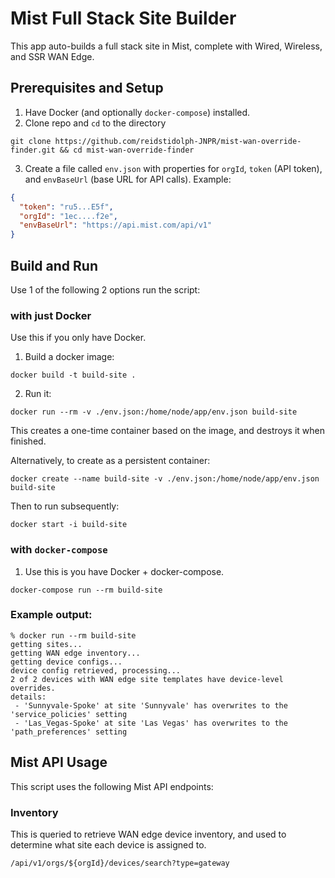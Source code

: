 # Mist Full Stack Site Builder

This app auto-builds a full stack site in Mist, complete with Wired, Wireless, and SSR WAN Edge.

## Prerequisites and Setup

1. Have Docker (and optionally `docker-compose`) installed.
2. Clone repo and `cd` to the directory
```
git clone https://github.com/reidstidolph-JNPR/mist-wan-override-finder.git && cd mist-wan-override-finder
```
3. Create a file called `env.json` with properties for `orgId`, `token` (API token), and `envBaseUrl` (base URL for API calls). Example:

```json
{
  "token": "ru5...E5f",
  "orgId": "1ec....f2e",
  "envBaseUrl": "https://api.mist.com/api/v1"
}
```

## Build and Run

Use 1 of the following 2 options run the script:

### with just Docker

Use this if you only have Docker.

1. Build a docker image:
```
docker build -t build-site .
```
2. Run it:
```
docker run --rm -v ./env.json:/home/node/app/env.json build-site
```

This creates a one-time container based on the image, and destroys it when finished. 

Alternatively, to create as a persistent container:
```
docker create --name build-site -v ./env.json:/home/node/app/env.json build-site
```
Then to run subsequently:
```
docker start -i build-site
```

### with `docker-compose`

1. Use this is you have Docker + docker-compose.
```
docker-compose run --rm build-site
```

### Example output:
```
% docker run --rm build-site
getting sites...
getting WAN edge inventory...
getting device configs...
device config retrieved, processing...
2 of 2 devices with WAN edge site templates have device-level overrides.
details:
 - 'Sunnyvale-Spoke' at site 'Sunnyvale' has overwrites to the 'service_policies' setting
 - 'Las_Vegas-Spoke' at site 'Las Vegas' has overwrites to the 'path_preferences' setting
```

## Mist API Usage

This script uses the following Mist API endpoints:

### Inventory
This is queried to retrieve WAN edge device inventory, and used to determine what site each device is assigned to.
```
/api/v1/orgs/${orgId}/devices/search?type=gateway
```
